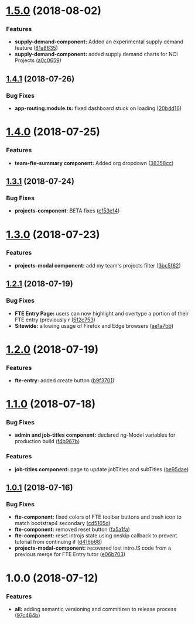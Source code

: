 <a name="1.5.0"></a>
# [1.5.0](http://bitbucket.it.keysight.com:7999/jrvs/jarvis-resources/compare/v1.4.1...v1.5.0) (2018-08-02)


### Features

* **supply-demand-component:** Added an experimental supply demand feature ([81a8635](http://bitbucket.it.keysight.com:7999/jrvs/jarvis-resources/commits/81a8635))
* **supply-demand-component:** added supply demand charts for NCI Projects ([a0c0659](http://bitbucket.it.keysight.com:7999/jrvs/jarvis-resources/commits/a0c0659))



<a name="1.4.1"></a>
## [1.4.1](http://bitbucket.it.keysight.com:7999/jrvs/jarvis-resources/compare/v1.4.0...v1.4.1) (2018-07-26)


### Bug Fixes

* **app-routing.module.ts:** fixed dashboard stuck on loading ([20bdd16](http://bitbucket.it.keysight.com:7999/jrvs/jarvis-resources/commits/20bdd16))



<a name="1.4.0"></a>
# [1.4.0](http://bitbucket.it.keysight.com:7999/jrvs/jarvis-resources/compare/v1.3.1...v1.4.0) (2018-07-25)


### Features

* **team-fte-summary component:** Added org dropdown ([38358cc](http://bitbucket.it.keysight.com:7999/jrvs/jarvis-resources/commits/38358cc))



<a name="1.3.1"></a>
## [1.3.1](http://bitbucket.it.keysight.com:7999/jrvs/jarvis-resources/compare/v1.3.0...v1.3.1) (2018-07-24)


### Bug Fixes

* **projects-component:** BETA fixes ([cf53e14](http://bitbucket.it.keysight.com:7999/jrvs/jarvis-resources/commits/cf53e14))



<a name="1.3.0"></a>
# [1.3.0](http://bitbucket.it.keysight.com:7999/jrvs/jarvis-resources/compare/v1.2.1...v1.3.0) (2018-07-23)


### Features

* **projects-modal component:** add my team's projects filter ([3bc5f62](http://bitbucket.it.keysight.com:7999/jrvs/jarvis-resources/commits/3bc5f62))



<a name="1.2.1"></a>
## [1.2.1](http://bitbucket.it.keysight.com:7999/jrvs/jarvis-resources/compare/v1.2.0...v1.2.1) (2018-07-19)


### Bug Fixes

* **FTE Entry Page:** users can now highlight and overtype a portion of their FTE entry (previously r ([512c753](http://bitbucket.it.keysight.com:7999/jrvs/jarvis-resources/commits/512c753))
* **Sitewide:** allowing usage of Firefox and Edge browsers ([ae1a7bb](http://bitbucket.it.keysight.com:7999/jrvs/jarvis-resources/commits/ae1a7bb))



<a name="1.2.0"></a>
# [1.2.0](http://bitbucket.it.keysight.com:7999/jrvs/jarvis-resources/compare/v1.1.0...v1.2.0) (2018-07-19)


### Features

* **fte-entry:** added create button ([b9f3701](http://bitbucket.it.keysight.com:7999/jrvs/jarvis-resources/commits/b9f3701))



<a name="1.1.0"></a>
# [1.1.0](http://bitbucket.it.keysight.com:7999/jrvs/jarvis-resources/compare/v1.0.1...v1.1.0) (2018-07-18)


### Bug Fixes

* **admin and job-titles component:** declared ng-Model variables for production build ([f4b967b](http://bitbucket.it.keysight.com:7999/jrvs/jarvis-resources/commits/f4b967b))


### Features

* **job-titles component:** page to update jobTitles and subTitles ([be95dae](http://bitbucket.it.keysight.com:7999/jrvs/jarvis-resources/commits/be95dae))



<a name="1.0.1"></a>
## [1.0.1](http://bitbucket.it.keysight.com:7999/jrvs/jarvis-resources/compare/v1.0.0...v1.0.1) (2018-07-16)


### Bug Fixes

* **fte-component:** fixed colors of FTE toolbar buttons and trash icon to match bootstrap4 secondary ([cd5165d](http://bitbucket.it.keysight.com:7999/jrvs/jarvis-resources/commits/cd5165d))
* **fte-component:** removed reset button ([fa5a1fa](http://bitbucket.it.keysight.com:7999/jrvs/jarvis-resources/commits/fa5a1fa))
* **fte-component:** reset introjs state using onskip callback to prevent tutorial from continuing if ([d416b68](http://bitbucket.it.keysight.com:7999/jrvs/jarvis-resources/commits/d416b68))
* **projects-modal-component:** recovered lost introJS code from a previous merge for FTE Entry tutor ([e06b703](http://bitbucket.it.keysight.com:7999/jrvs/jarvis-resources/commits/e06b703))



<a name="1.0.0"></a>
# 1.0.0 (2018-07-12)


### Features

* **all:** adding semantic versioning and commitizen to release process ([97c464b](http://bitbucket.it.keysight.com:7999/jrvs/jarvis-resources/commits/97c464b))



